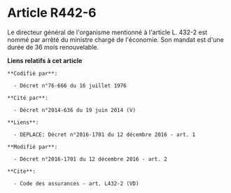 # Article R442-6

Le directeur général de l'organisme mentionné à l'article L. 432-2 est nommé par arrêté du ministre chargé de l'économie. Son
mandat est d'une durée de 36 mois renouvelable.

**Liens relatifs à cet article**

	**Codifié par**:

	  - Décret n°76-666 du 16 juillet 1976

	**Cité par**:

	  - Décret n°2014-636 du 19 juin 2014 (V)

	**Liens**:

	  - DEPLACE: Décret n°2016-1701 du 12 décembre 2016 - art. 1

	**Modifié par**:

	  - Décret n°2016-1701 du 12 décembre 2016 - art. 2

	**Cite**:

	  - Code des assurances - art. L432-2 (VD)
